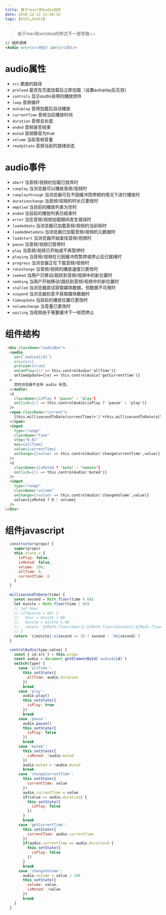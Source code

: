 ```yaml
---
title: 基于react的audio组件
date: 2016-12-12 11:30:32
tags: [html,html5]
---
```


> 由于mac和window的样式不一致导致~~

```html
// 组件调用
<Audio src={src地址} id={srcID}/>
```

# audio属性

- `src` 歌曲的路径
- `preload` 是否在页面加载后立即加载（设置autoplay后无效）
- `controls`  显示audio自带的播放控件
- `loop` 音频循环
- `autoplay` 音频加载后自动播放
- `currentTime` 音频当前播放时间
- `duration` 音频总长度
- `ended` 音频是否结束
- `muted` 音频静音为true
- `volume` 当前音频音量
- `readyState`	音频当前的就绪状态

# audio事件

- `abort`	当音频/视频的加载已放弃时
- `canplay`	当浏览器可以播放音频/视频时
- `canplaythrough`	当浏览器可在不因缓冲而停顿的情况下进行播放时
- `durationchange`	当音频/视频的时长已更改时
- `emptied`	当目前的播放列表为空时
- `ended`	当目前的播放列表已结束时
- `error`	当在音频/视频加载期间发生错误时
- `loadeddata`	当浏览器已加载音频/视频的当前帧时
- `loadedmetadata`	当浏览器已加载音频/视频的元数据时
- `loadstart`	当浏览器开始查找音频/视频时
- `pause`	当音频/视频已暂停时
- `play`	当音频/视频已开始或不再暂停时
- `playing`	当音频/视频在已因缓冲而暂停或停止后已就绪时
- `progress`	当浏览器正在下载音频/视频时
- `ratechange`	当音频/视频的播放速度已更改时
- `seeked`	当用户已移动/跳跃到音频/视频中的新位置时
- `seeking`	当用户开始移动/跳跃到音频/视频中的新位置时
- `stalled`	当浏览器尝试获取媒体数据，但数据不可用时
- `suspend`	当浏览器刻意不获取媒体数据时
- `timeupdate`	当目前的播放位置已更改时
- `volumechange`	当音量已更改时
- `waiting`	当视频由于需要缓冲下一帧而停止


# 组件结构

```html
 <div className="audioBox">
  <audio 
    id={`audio${id}`}
    src={src}
    preload={true}
    onCanPlay={() => this.controlAudio('allTime')}
    onTimeUpdate={(e) => this.controlAudio('getCurrentTime')}
  >
    您的浏览器不支持 audio 标签。
  </audio>  
  <i 
    className={isPlay ? 'pause' : 'play'} 
    onClick={() => this.controlAudio(isPlay ? 'pause' : 'play')}
  />
  <span className="current">
    {this.millisecondToDate(currentTime)+'/'+this.millisecondToDate(allTime)}
  </span>
  <input 
    type="range" 
    className="time" 
    step="0.01" 
    max={allTime}     
    value={currentTime}  
    onChange={(value) => this.controlAudio('changeCurrentTime',value)} 
  />
  <i 
    className={isMuted ? 'mute' : 'nomute'} 
    onClick={() => this.controlAudio('muted')}
  />
  <input 
    type="range" 
    className="volume"
    onChange={(value) => this.controlAudio('changeVolume',value)} 
    value={isMuted ? 0 : volume} 
  />
</div>
```

# 组件javascript

```javascript
  constructor(props) {
    super(props)
    this.state = {
      isPlay: false,
      isMuted: false,
      volume: 100,
      allTime: 0,
      currentTime: 0
    }
  }
  
  millisecondToDate(time) {
    const second = Math.floor(time % 60)
    let minite = Math.floor(time / 60)
    // let hour
    // if(minite > 60) {
    //   hour = minite / 60
    //   minite = minite % 60
    //   return `${Math.floor(hour)}:${Math.floor(minite)}:${Math.floor(second)}`
    // }
    return `${minite}:${second >= 10 ? second : `0${second}`}`
  }

  controlAudio(type,value) {
    const { id,src } = this.props
    const audio = document.getElementById(`audio${id}`)
    switch(type) {
      case 'allTime':
        this.setState({
          allTime: audio.duration
        })
        break
      case 'play':
        audio.play()
        this.setState({
          isPlay: true
        })
        break
      case 'pause':
        audio.pause()
        this.setState({
          isPlay: false
        })
        break
      case 'muted':
        this.setState({
          isMuted: !audio.muted
        })
        audio.muted = !audio.muted
        break
      case 'changeCurrentTime':
        this.setState({
          currentTime: value
        })
        audio.currentTime = value
        if(value == audio.duration) {
          this.setState({
            isPlay: false
          })
        }
        break
      case 'getCurrentTime':
        this.setState({
          currentTime: audio.currentTime
        })
        if(audio.currentTime == audio.duration) {
          this.setState({
            isPlay: false
          })
        }
        break
      case 'changeVolume':
        audio.volume = value / 100
        this.setState({
          volume: value,
          isMuted: !value
        })
        break  
    }
  }
```


